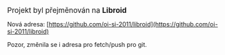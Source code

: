 
<big>Projekt byl přejměnován na __Libroid__</big>

Nová adresa: [https://github.com/oi-si-2011/libroid](https://github.com/oi-si-2011/libroid)

Pozor, změnila se i adresa pro fetch/push pro git.

